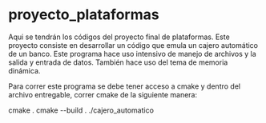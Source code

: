 # proyecto_plataformas
Aqui se tendrán los códigos del proyecto final de plataformas. Este proyecto consiste en desarrollar un código que emula un cajero automático de un banco. Este programa hace uso intensivo de manejo de archivos y la salida y entrada de datos. También hace uso del tema de memoria dinámica.

Para correr este programa se debe tener acceso a cmake y dentro del archivo entregable, correr cmake de la siguiente manera:

cmake .
cmake --build .
./cajero_automatico

